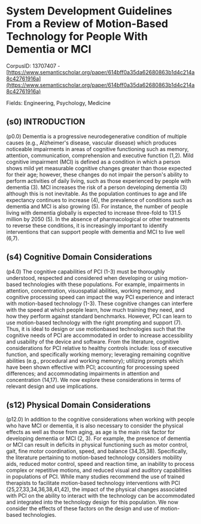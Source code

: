 # System Development Guidelines From a Review of Motion-Based Technology for People With Dementia or MCI

CorpusID: 13707407 - [https://www.semanticscholar.org/paper/614bff0a35da62680863b1d4c214a8c42761916a](https://www.semanticscholar.org/paper/614bff0a35da62680863b1d4c214a8c42761916a)

Fields: Engineering, Psychology, Medicine

## (s0) INTRODUCTION
(p0.0) Dementia is a progressive neurodegenerative condition of multiple causes (e.g., Alzheimer's disease, vascular disease) which produces noticeable impairments in areas of cognitive functioning such as memory, attention, communication, comprehension and executive function (1,2). Mild cognitive impairment (MCI) is defined as a condition in which a person shows mild yet measurable cognitive changes greater than those expected for their age; however, these changes do not impair the person's ability to perform activities of daily living, such as those experienced by people with dementia (3). MCI increases the risk of a person developing dementia (3) although this is not inevitable. As the population continues to age and life expectancy continues to increase (4), the prevalence of conditions such as dementia and MCI is also growing (5). For instance, the number of people living with dementia globally is expected to increase three-fold to 131.5 million by 2050 (5). In the absence of pharmacological or other treatments to reverse these conditions, it is increasingly important to identify interventions that can support people with dementia and MCI to live well (6,7).
## (s4) Cognitive Domain Considerations
(p4.0) The cognitive capabilities of PCI (1-3) must be thoroughly understood, respected and considered when developing or using motion-based technologies with these populations. For example, impairments in attention, concentration, visuospatial abilities, working memory, and cognitive processing speed can impact the way PCI experience and interact with motion-based technology (1-3). These cognitive changes can interfere with the speed at which people learn, how much training they need, and how they perform against standard benchmarks. However, PCI can learn to use motion-based technology with the right prompting and support (7). Thus, it is ideal to design or use motionbased technologies such that the cognitive needs of PCI are accommodated in order to increase accessibility and usability of the device and software. From the literature, cognitive considerations for PCI relative to healthy controls include: loss of executive function, and specifically working memory; leveraging remaining cognitive abilities (e.g., procedural and working memory); utilizing prompts which have been shown effective with PCI; accounting for processing speed differences; and accommodating impairments in attention and concentration (14,17). We now explore these considerations in terms of relevant design and use implications.
## (s12) Physical Domain Considerations
(p12.0) In addition to the cognitive considerations when working with people who have MCI or dementia, it is also necessary to consider the physical effects as well as those from aging, as age is the main risk factor for developing dementia or MCI (2, 3). For example, the presence of dementia or MCI can result in deficits in physical functioning such as motor control, gait, fine motor coordination, speed, and balance (34,35,38). Specifically, the literature pertaining to motion-based technology considers mobility aids, reduced motor control, speed and reaction time, an inability to process complex or repetitive motions, and reduced visual and auditory capabilities in populations of PCI. While many studies recommend the use of trained therapists to facilitate motion-based technology interventions with PCI (25,27,33,34,36,38,41,42), the impact of the physical changes associated with PCI on the ability to interact with the technology can be accommodated and integrated into the technology design for this population. We now consider the effects of these factors on the design and use of motion-based technologies.
